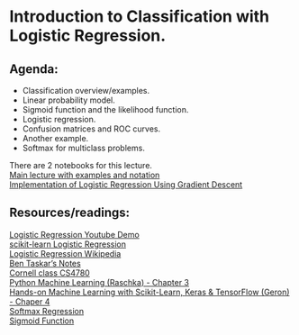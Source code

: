 # Introduction to Classification with Logistic Regression.

## Agenda:
- Classification overview/examples. 
- Linear probability model. 
- Sigmoid function and the likelihood function.  
- Logistic regression.  
- Confusion matrices and ROC curves.  
- Another example.  
- Softmax for multiclass problems.  

There are 2 notebooks for this lecture.  
[Main lecture with examples and notation](https://github.com/appliedecon/data602-lectures/blob/main/week06/logistic-regression.ipynb)
<br>[Implementation of Logistic Regression Using Gradient Descent](https://github.com/appliedecon/data602-lectures/blob/main/week06/gradient-descent-logistic-regression.ipynb)

## Resources/readings:
[Logistic Regression Youtube Demo](https://www.youtube.com/watch?v=71iXeuKFcQM)
<br>[scikit-learn Logistic Regression](https://scikit-learn.org/stable/modules/linear_model.html#logistic-regression)
<br>[Logistic Regression Wikipedia](https://en.wikipedia.org/wiki/Logistic_regression)
<br>[Ben Taskar’s Notes](https://web.archive.org/web/20151026065954/http://learning.cis.upenn.edu/cis520_fall2009/index.php?n=Lectures.Logistic)
<br>[Cornell class CS4780](https://www.youtube.com/watch?v=GnkDzIOxfzI&list=PLl8OlHZGYOQ7bkVbuRthEsaLr7bONzbXS&index=12)
<br>[Python Machine Learning (Raschka) - Chapter 3](https://github.com/rasbt/python-machine-learning-book-3rd-edition/blob/master/ch03/ch03.ipynb)
<br>[Hands-on Machine Learning with Scikit-Learn, Keras & TensorFlow (Geron) - Chaper 4](https://github.com/ageron/handson-ml2/blob/master/04_training_linear_models.ipynb)
<br>[Softmax Regression](http://rasbt.github.io/mlxtend/user_guide/classifier/SoftmaxRegression/)
<br>[Sigmoid Function](https://deepai.org/machine-learning-glossary-and-terms/sigmoid-function)

